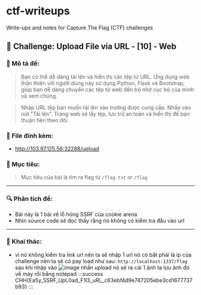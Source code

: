 # ctf-writeups
Write-ups and notes for Capture The Flag (CTF) challenges
## 🧩 Challenge: Upload File via URL - [10] - Web

### 📜 Mô tả đề:
> Bạn có thể dễ dàng tải lên và hiển thị các tệp từ URL. Ứng dụng web thân thiện với người dùng này sử dụng Python, Flask và Bootstrap, giúp bạn dễ dàng chuyển các tệp từ web đến bộ nhớ cục bộ của mình và xem chúng.

>Nhập URL tệp bạn muốn tải lên vào trường được cung cấp.
Nhấp vào nút "Tải lên".
Trang web sẽ lấy tệp, lưu trữ an toàn và hiển thị để bạn thuận tiện theo dõi.

### 📁 File đính kèm:
- http://103.97.125.56:32288/upload

### 🎯 Mục tiêu:
> Mục tiêu của bài là tìm ra flag từ `/flag.txt` or `/flag`

---

### 🔍 Phân tích đề:
- Bài này là 1 bài về lỗ hỏng SSRF của cookie arena 
- Nhìn source code sẽ đọc thấy rằng nó không có kiểm tra đầu vào url

---

### 🔧 Khai thác:
- vì nó không kiểm tra link url nên ta sẽ nhập 1 url nó có bắt phải là ip của challenge nên ta sẽ có pay load như sau:
`http://localhost:1337/flag` 
sau khi nhập vào
![image](https://hackmd.io/_uploads/HJMbdNMHgx.png)
nhấn upload nó sẽ ra cái 1 ảnh ta lưu ảnh đó về máy rồi bằng notepad 
:::success
CHH{Ea5y_SSRF_UpL0ad_F1l3_uRL_c63ebf4d9e747205ebe3cd1677737b93}
:::
